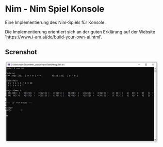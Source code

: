 # Nim - Nim Spiel Konsole
Eine Implementierung des Nim-Spiels für Konsole.

Die Implementierung orientiert sich an der guten Erklärung auf der Website 'https://www.i-am.ai/de/build-your-own-ai.html'.


## Screnshot
![Konsole](/screenshotsklein/Nim.jpg)

